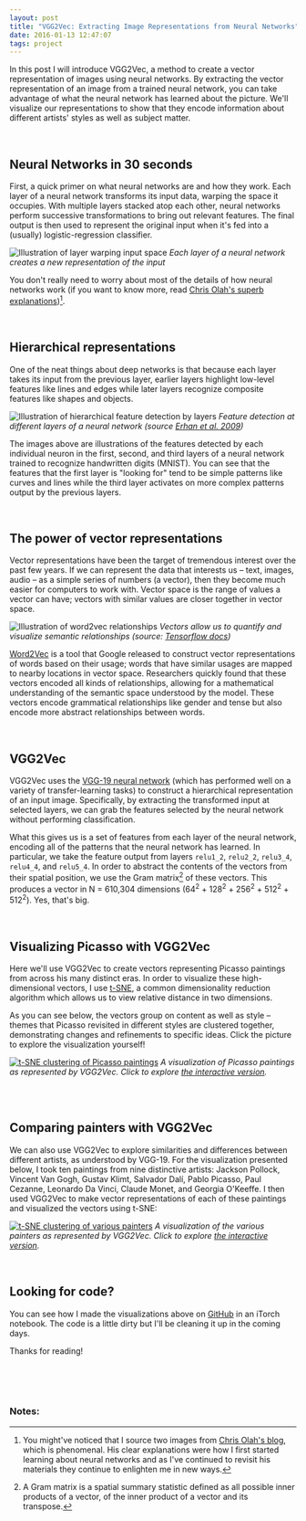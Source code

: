 ```yaml
---
layout: post
title: "VGG2Vec: Extracting Image Representations from Neural Networks"
date: 2016-01-13 12:47:07
tags: project
---
```


In this post I will introduce VGG2Vec, a method to create a vector representation of images using neural networks. By extracting the vector representation of an image from a trained neural network, you can take advantage of what the neural network has learned about the picture. We'll visualize our representations to show that they encode information about different artists' styles as well as subject matter. 


<br />

## Neural Networks in 30 seconds

First, a quick primer on what neural networks are and how they work. Each layer of a neural network transforms its input data, warping the space it occupies. With multiple layers stacked atop each other, neural networks perform successive transformations to bring out relevant features. The final output is then used to represent the original input when it's fed into a (usually) logistic-regression classifier. 

![ Illustration of layer warping input space ](/assets/vgg2vec/warping_space.png)
*Each layer of a neural network creates a new representation of the input*

You don't really need to worry about most of the details of how neural networks work (if you want to know more, read [Chris Olah's superb explanations](http://colah.github.io/posts/2014-03-NN-Manifolds-Topology/))[^0]. 

[^0]: You might've noticed that I source two images from [Chris Olah's blog](http://colah.github.io/), which is phenomenal. His clear explanations were how I first started learning about neural networks and as I've continued to revisit his materials they continue to enlighten me in new ways. 

<br />

## Hierarchical representations

One of the neat things about deep networks is that because each layer takes its input from the previous layer, earlier layers highlight low-level features like lines and edges while later layers recognize composite features like shapes and objects. 

![ Illustration of hierarchical feature detection by layers ](/assets/vgg2vec/hierarchical.png)
*Feature detection at different layers of a neural network (source [Erhan et al. 2009](http://www.iro.umontreal.ca/~lisa/publications2/index.php/publications/show/247))*

The images above are illustrations of the features detected by each individual neuron in the first, second, and third layers of a neural network trained to recognize handwritten digits (MNIST). You can see that the features that the first layer is "looking for" tend to be simple patterns like curves and lines while the third layer activates on more complex patterns output by the previous layers. 


<br />

## The power of vector representations

Vector representations have been the target of tremendous interest over the past few years. If we can represent the data that interests us – text, images, audio – as a simple series of numbers (a vector), then they become much easier for computers to work with. Vector space is the range of values a vector can have; vectors with similar values are closer together in vector space. 

![ Illustration of word2vec relationships ](/assets/vgg2vec/word2vec.png)
*Vectors allow us to quantify and visualize semantic relationships (source: [Tensorflow docs](https://www.tensorflow.org/versions/master/tutorials/word2vec/index.html))*

[Word2Vec](https://www.tensorflow.org/versions/master/tutorials/word2vec/index.html) is a tool that Google released to construct vector representations of words based on their usage; words that have similar usages are mapped to nearby locations in vector space. Researchers quickly found that these vectors encoded all kinds of relationships, allowing for a mathematical understanding of the semantic space understood by the model. These vectors encode grammatical relationships like gender and tense but also encode more abstract relationships between words.

<br />

## VGG2Vec


VGG2Vec uses the [VGG-19 neural network]() (which has performed well on a variety of transfer-learning tasks) to construct a hierarchical representation of an input image. Specifically, by extracting the transformed input at selected layers, we can grab the features selected by the neural network without performing classification. 

What this gives us is a set of features from each layer of the neural network, encoding all of the patterns that the neural network has learned. In particular, we take the feature output from layers `relu1_2`, `relu2_2`, `relu3_4`, `relu4_4`, and `relu5_4`. In order to abstract the contents of the vectors from their spatial position, we use the Gram matrix[^1] of these vectors. This produces a vector in N = 610,304 dimensions (64<sup>2</sup> + 128<sup>2</sup> + 256<sup>2</sup> + 512<sup>2</sup> + 512<sup>2</sup>). Yes, that's big. 

[^1]: A Gram matrix is a spatial summary statistic defined as all possible inner products of a vector, of the inner product of a vector and its transpose.


<br />

## Visualizing Picasso with VGG2Vec

Here we'll use VGG2Vec to create vectors representing Picasso paintings from across his many distinct eras. In order to visualize these high-dimensional vectors, I use [t-SNE](https://lvdmaaten.github.io/tsne/), a common dimensionality reduction algorithm which allows us to view relative distance in two dimensions. 

As you can see below, the vectors group on content as well as style – themes that Picasso revisited in different styles are clustered together, demonstrating changes and refinements to specific ideas. Click the picture to explore the visualization yourself!

[![t-SNE clustering of Picasso paintings](/assets/vgg2vec/picasso_comp_13.png)](/vgg2vec/picasso)
*A visualization of Picasso paintings as represented by VGG2Vec. Click to explore [the interactive version](/vgg2vec/picasso).*

<br />

<br />

## Comparing painters with VGG2Vec

We can also use VGG2Vec to explore similarities and differences between different artists, as understood by VGG-19. For the visualization presented below, I took ten paintings from nine distinctive artists: Jackson Pollock, Vincent Van Gogh, Gustav Klimt, Salvador Dalí, Pablo Picasso, Paul Cezanne, Leonardo Da Vinci, Claude Monet, and Georgia O'Keeffe. I then used VGG2Vec to make vector representations of each of these paintings and visualized the vectors using t-SNE:

[![t-SNE clustering of various painters](/assets/vgg2vec/comp_img2_12.png)](/vgg2vec/comparison)
*A visualization of the various painters as represented by VGG2Vec. Click to explore [the interactive version](/vgg2vec/picasso).*


<br />

## Looking for code?

You can see how I made the visualizations above on [GitHub](https://github.com/rrshaban/vgg2vec/blob/master/style_extract_v2.ipynb) in an iTorch notebook. The code is a little dirty but I'll be cleaning it up in the coming days.

Thanks for reading!

<br /><br /><br />

### Notes:
